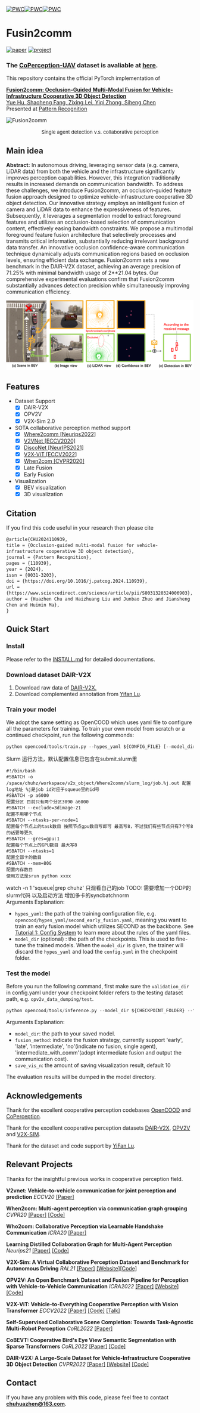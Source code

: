 [![PWC](https://img.shields.io/endpoint.svg?url=https://paperswithcode.com/badge/where2comm-communication-efficient/3d-object-detection-on-dair-v2x)](https://paperswithcode.com/sota/3d-object-detection-on-dair-v2x?p=where2comm-communication-efficient)[![PWC](https://img.shields.io/endpoint.svg?url=https://paperswithcode.com/badge/where2comm-communication-efficient/3d-object-detection-on-v2x-sim)](https://paperswithcode.com/sota/3d-object-detection-on-v2x-sim?p=where2comm-communication-efficient)[![PWC](https://img.shields.io/endpoint.svg?url=https://paperswithcode.com/badge/where2comm-communication-efficient/monocular-3d-object-detection-on-opv2v)](https://paperswithcode.com/sota/monocular-3d-object-detection-on-opv2v?p=where2comm-communication-efficient)
# Fusin2comm
[![paper](https://img.shields.io/badge/arXiv-Paper-<COLOR>.svg)](https://arxiv.org/abs/2209.12836)
[![project](https://img.shields.io/badge/project-Page-blue)](https://coperception.github.io/where2comm/)

### The [CoPerception-UAV](https://siheng-chen.github.io/dataset/coperception-uav/) dataset is avaliable at [here](https://siheng-chen.github.io/dataset/coperception-uav/).

This repository contains the official PyTorch implementation of

[**Fusion2comm: Occlusion-Guided Multi-Modal Fusion for Vehicle-Infrastructure Cooperative 3D Object Detection </a>**](https://arxiv.org/abs/2209.12836)
<br>
<a href="https://scholar.google.com/citations?user=XBbwb78AAAAJ&hl=zh-CN"> Yue Hu, <a href="https://github.com/dongfeng12"> Shaoheng Fang, <a href="https://chezacar.github.io/">Zixing Lei, <a href="https://github.com/Kay1794"> Yiqi Zhong, <a href="https://mediabrain.sjtu.edu.cn/sihengc/">Siheng Chen</a> 
<br>
Presented at [Pattern Recognition](https://doi.org/10.1016/j.patcog.2024.110939)

![Fusion2comm](./images/dair_3d_18.gif)
<div align='center' ><font size='2'>Single agent detection v.s. collaborative perception</font></div>


## Main idea
**Abstract:** In autonomous driving, leveraging sensor data (e.g. camera, LiDAR data) from both the vehicle and the infrastructure significantly improves perception capabilities. However, this integration traditionally results in increased demands on communication bandwidth. To address these challenges, we introduce Fusion2comm, an occlusion-guided feature fusion approach designed to optimize vehicle-infrastructure cooperative 3D object detection. Our innovative strategy employs an intelligent fusion of camera and LiDAR data to enhance the expressiveness of features. Subsequently, it leverages a segmentation model to extract foreground features and utilizes an occlusion-based selection of communication content, effectively easing bandwidth constraints. We propose a multimodal foreground feature fusion architecture that selectively processes and transmits critical information, substantially reducing irrelevant background data transfer. An innovative occlusion confidence-aware communication technique dynamically adjusts communication regions based on occlusion levels, ensuring efficient data exchange. Fusion2comm sets a new benchmark in the DAIR-V2X dataset, achieving an average precision of 71.25% with minimal bandwidth usage of 2**21.04 bytes. Our comprehensive experimental evaluations confirm that Fusion2comm substantially advances detection precision while simultaneously improving communication efficiency. 

![Fusion2comm](./images/Intro.png)

## Features

- Dataset Support
  - [x] DAIR-V2X
  - [x] OPV2V
  - [x] V2X-Sim 2.0

- SOTA collaborative perception method support
    - [x] [Where2comm [Neurips2022]](https://arxiv.org/abs/2209.12836)
    - [x] [V2VNet [ECCV2020]](https://arxiv.org/abs/2008.07519)
    - [x] [DiscoNet [NeurIPS2021]](https://arxiv.org/abs/2111.00643)
    - [x] [V2X-ViT [ECCV2022]](https://arxiv.org/abs/2203.10638)
    - [x] [When2com [CVPR2020]](https://arxiv.org/abs/2006.00176)
    - [x] Late Fusion
    - [x] Early Fusion

- Visualization
  - [x] BEV visualization
  - [x] 3D visualization

## Citation

If you find this code useful in your research then please cite

```
@article{CHU2024110939,
title = {Occlusion-guided multi-modal fusion for vehicle-infrastructure cooperative 3D object detection},
journal = {Pattern Recognition},
pages = {110939},
year = {2024},
issn = {0031-3203},
doi = {https://doi.org/10.1016/j.patcog.2024.110939},
url = {https://www.sciencedirect.com/science/article/pii/S0031320324006903},
author = {Huazhen Chu and Haizhuang Liu and Junbao Zhuo and Jiansheng Chen and Huimin Ma},
}
```

## Quick Start
### Install
Please refer to the [INSTALL.md](./docs/INSTALL.md) for detailed 
documentations. 

### Download dataset DAIR-V2X
1. Download raw data of [DAIR-V2X.](https://thudair.baai.ac.cn/cooptest)
2. Download complemented annotation from [Yifan Lu](https://github.com/yifanlu0227/CoAlign).


### Train your model
We adopt the same setting as OpenCOOD which uses yaml file to configure all the parameters for training. To train your own model from scratch or a continued checkpoint, run the following commonds:
```python
python opencood/tools/train.py --hypes_yaml ${CONFIG_FILE} [--model_dir  ${CHECKPOINT_FOLDER}]
```
Slurm 运行方法，默认配置信息已包含在submit.slurm里
```
#!/bin/bash
#SBATCH -o /space/chuhz/workspace/v2x_object/Where2comm/slurm_log/job.%j.out 配置log地址 %j是job id对应于squeue里的id号
#SBATCH -p a6000                                                             配置分区 目前只有两个分区3090 a6000
#SBATCH --exclude=3dimage-21                                                 配置不用哪个节点
#SBATCH --ntasks-per-node=1                                                  配置每个节点上的task数目 按照节点gpu数目写即可 最高写8，不过我们有些节点只有7个写8的话要等更久
#SBATCH --gres=gpu:1                                                         配置每个节点上的GPU数目 最大写8
#SBATCH --ntasks=1                                                           配置全部卡的数目
#SBATCH --mem=80G                                                            配置内存数目
使用方法是srun python xxxx
```
watch -n 1 'squeue|grep chuhz' 只观看自己的job
TODO: 需要增加一个DDP的slurm代码 以及启动方法 增加多卡的syncbatchnorm               
Arguments Explanation:
- `hypes_yaml`: the path of the training configuration file, e.g. `opencood/hypes_yaml/second_early_fusion.yaml`, meaning you want to train
an early fusion model which utilizes SECOND as the backbone. See [Tutorial 1: Config System](https://opencood.readthedocs.io/en/latest/md_files/config_tutorial.html) to learn more about the rules of the yaml files.
- `model_dir` (optional) : the path of the checkpoints. This is used to fine-tune the trained models. When the `model_dir` is
given, the trainer will discard the `hypes_yaml` and load the `config.yaml` in the checkpoint folder.

### Test the model
Before you run the following command, first make sure the `validation_dir` in config.yaml under your checkpoint folder
refers to the testing dataset path, e.g. `opv2v_data_dumping/test`.

```python
python opencood/tools/inference.py --model_dir ${CHECKPOINT_FOLDER} --fusion_method ${FUSION_STRATEGY} --save_vis_n ${amount}
```
Arguments Explanation:
- `model_dir`: the path to your saved model.
- `fusion_method`: indicate the fusion strategy, currently support 'early', 'late', 'intermediate', 'no'(indicate no fusion, single agent), 'intermediate_with_comm'(adopt intermediate fusion and output the communication cost).
- `save_vis_n`: the amount of saving visualization result, default 10

The evaluation results  will be dumped in the model directory.

## Acknowledgements
Thank for the excellent cooperative perception codebases [OpenCOOD](https://github.com/DerrickXuNu/OpenCOOD) and [CoPerception](https://github.com/coperception/coperception).

Thank for the excellent cooperative perception datasets [DAIR-V2X](https://thudair.baai.ac.cn/index), [OPV2V](https://mobility-lab.seas.ucla.edu/opv2v/) and [V2X-SIM](https://ai4ce.github.io/V2X-Sim/).

Thank for the dataset and code support by [YiFan Lu](https://github.com/yifanlu0227).

## Relevant Projects

Thanks for the insightful previous works in cooperative perception field.


**V2vnet: Vehicle-to-vehicle communication for joint perception and prediction** 
*ECCV20* [[Paper]](https://arxiv.org/abs/2008.07519) 

**When2com: Multi-agent perception via communication graph grouping** 
*CVPR20* [[Paper]](https://arxiv.org/abs/2006.00176) [[Code]](https://arxiv.org/abs/2006.00176)

**Who2com: Collaborative Perception via Learnable Handshake Communication** 
*ICRA20* [[Paper]](https://arxiv.org/abs/2003.09575?context=cs.RO)

**Learning Distilled Collaboration Graph for Multi-Agent Perception** 
*Neurips21* [[Paper]](https://arxiv.org/abs/2111.00643) [[Code]](https://github.com/DerrickXuNu/OpenCOOD)

**V2X-Sim: A Virtual Collaborative Perception Dataset and Benchmark for Autonomous Driving** 
*RAL21* [[Paper]](https://arxiv.org/abs/2111.00643) [[Website]](https://ai4ce.github.io/V2X-Sim/)[[Code]](https://github.com/ai4ce/V2X-Sim)

**OPV2V: An Open Benchmark Dataset and Fusion Pipeline for Perception with Vehicle-to-Vehicle Communication** 
*ICRA2022* [[Paper]](https://arxiv.org/abs/2109.07644) [[Website]](https://mobility-lab.seas.ucla.edu/opv2v/) [[Code]](https://github.com/DerrickXuNu/OpenCOOD)

**V2X-ViT: Vehicle-to-Everything Cooperative Perception with Vision Transformer** *ECCV2022* [[Paper]](https://arxiv.org/abs/2203.10638) [[Code]](https://github.com/DerrickXuNu/v2x-vit) [[Talk]](https://course.zhidx.com/c/MmQ1YWUyMzM1M2I3YzVlZjE1NzM=)

**Self-Supervised Collaborative Scene Completion: Towards Task-Agnostic Multi-Robot Perception** 
*CoRL2022* [[Paper]](https://openreview.net/forum?id=hW0tcXOJas2)

**CoBEVT: Cooperative Bird's Eye View Semantic Segmentation with Sparse Transformers** *CoRL2022* [[Paper]](https://arxiv.org/abs/2207.02202) [[Code]](https://github.com/DerrickXuNu/CoBEVT)

**DAIR-V2X: A Large-Scale Dataset for Vehicle-Infrastructure Cooperative 3D Object Detection** *CVPR2022* [[Paper]](https://arxiv.org/abs/2204.05575) [[Website]](https://thudair.baai.ac.cn/index) [[Code]](https://github.com/AIR-THU/DAIR-V2X)


## Contact

If you have any problem with this code, please feel free to contact **chuhuazhen@163.com**.
